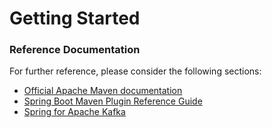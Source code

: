 # Getting Started

### Reference Documentation
For further reference, please consider the following sections:

* [Official Apache Maven documentation](https://maven.apache.org/guides/index.html)
* [Spring Boot Maven Plugin Reference Guide](https://docs.spring.io/spring-boot/docs/2.2.4.RELEASE/maven-plugin/)
* [Spring for Apache Kafka](https://docs.spring.io/spring-boot/docs/2.2.4.RELEASE/reference/htmlsingle/#boot-features-kafka)

